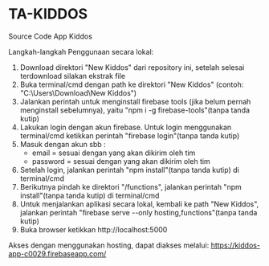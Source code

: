 # TA-KIDDOS
Source Code App Kiddos

Langkah-langkah Penggunaan secara lokal:
1. Download direktori "New Kiddos" dari repository ini, setelah selesai terdownload silakan ekstrak file
2. Buka terminal/cmd dengan path ke direktori "New Kiddos" (contoh: "C:\Users\Download\New Kiddos")
3. Jalankan perintah untuk menginstall firebase tools (jika belum pernah menginstall sebelumnya), yaitu "npm i -g firebase-tools"(tanpa tanda kutip)
4. Lakukan login dengan akun firebase. Untuk login menggunakan terminal/cmd ketikkan perintah "firebase login"(tanpa tanda kutip)
5. Masuk dengan akun sbb :
	- email = sesuai dengan yang akan dikirim oleh tim
	- password = sesuai dengan yang akan dikirim oleh tim
6. Setelah login, jalankan perintah "npm install"(tanpa tanda kutip) di terminal/cmd
7. Berikutnya pindah ke direktori "/functions", jalankan perintah "npm install"(tanpa tanda kutip) di terminal/cmd
8. Untuk menjalankan aplikasi secara lokal, kembali ke path "New Kiddos", jalankan perintah "firebase serve --only hosting,functions"(tanpa tanda kutip)
9. Buka browser ketikkan http://localhost:5000

Akses dengan menggunakan hosting, dapat diakses melalui: https://kiddos-app-c0029.firebaseapp.com/
